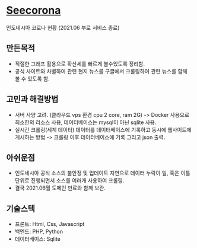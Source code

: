 # [Seecorona](https://1217.duckdns.org)
인도네시아 코로나 현황 (2021.06 부로 서비스 종료)

## 만든목적
* 적절한 그래프 활용으로 확산세를 빠르게 볼수있도록 정리함.
* 공식 사이트와 차별하여 관련 현지 뉴스를 구글에서 크롤링하여 관련 뉴스를 함께 볼 수 있도록 함.


## 고민과 해결방법
* 서버 사양 고려. (클라우드 vps 환경 cpu 2 core, ram 2G) -> Docker 사용으로 최소한의 리소스 사용, 데이터베이스는 mysql이 아닌 sqlite 사용.
* 실시간 크롤링(세계 데이터) 데이터를 데이터베이스에 기록하고 동시에 웹사이트에 게시하는 방법 -> 크롤링 이후 데이터베이스에 기록 그리고 json 출력.


## 아쉬운점 
* 인도네시아 공식 소스의 불안정 및 업데이트 지연으로 데이터 누락이 일, 혹은 이틀단위로 진행되면서 소스를 여러개 사용하여 크롤링.
* 결국 2021.06월 도메인 만료와 함께 보관.

## 기술스텍
* 프론트: Html, Css, Javascript
* 백엔드: PHP, Python
* 데이터베이스: Sqlite

